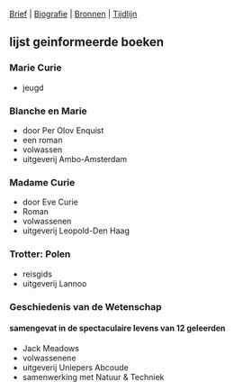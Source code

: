[Brief](brief.md) | [Biografie](biografie.md) | [Bronnen](bibliografie.md) | [Tijdlijn](https://cdn.knightlab.com/libs/timeline3/latest/embed/index.html?source=1E-iVJlxIhEdE5K3mXC_vnQod_FRKKTVz-mWdT42EE0s&font=Default&lang=nl&initial_zoom=2&height=650)

## lijst geinformeerde boeken

### Marie Curie 
- jeugd

### Blanche en Marie 
- door Per Olov Enquist
- een roman
- volwassen
- uitgeverij Ambo-Amsterdam

### Madame Curie
- door Eve Curie
- Roman
- volwassenen
- uitgeverij Leopold-Den Haag

### Trotter: Polen
- reisgids
- uitgeverij Lannoo

### Geschiedenis van de Wetenschap
#### samengevat in de spectaculaire levens van 12 geleerden
- Jack Meadows
- volwassenene
- uitgeverij Uniepers Abcoude
- samenwerking met Natuur & Techniek
